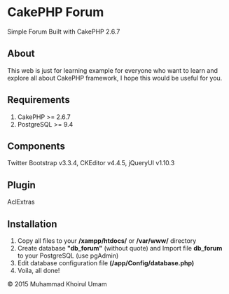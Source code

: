 # CakePHP Forum
Simple Forum Built with CakePHP 2.6.7

## About
This web is just for learning example for everyone who want to learn and explore all about CakePHP framework, I hope this would be useful for you.

## Requirements
1. CakePHP >= 2.6.7
2. PostgreSQL >= 9.4

## Components
Twitter Bootstrap v3.3.4, CKEditor v4.4.5, jQueryUI v1.10.3

## Plugin
AclExtras

## Installation
1. Copy all files to your __/xampp/htdocs/__ or __/var/www/__ directory
2. Create database __"db_forum"__ (without quote) and Import file __db_forum__ to your PostgreSQL (use pgAdmin)
3. Edit database configuration file __(/app/Config/database.php)__
4. Voila, all done!

&copy; 2015 Muhammad Khoirul Umam

